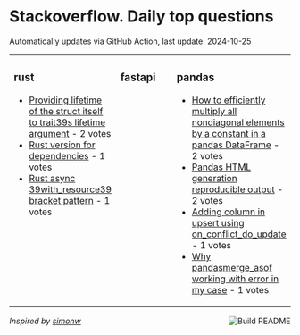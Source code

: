 # Stackoverflow. Daily top questions 

Automatically updates via GitHub Action, last update: <!-- date starts -->2024-10-25<!-- date ends -->


<table><tr><td valign="top" width="33%">

### rust
<!-- rust starts -->
* [Providing lifetime of the struct itself to trait39s lifetime argument](https://stackoverflow.com/questions/79120808/providing-lifetime-of-the-struct-itself-to-traits-lifetime-argument) - 2 votes
* [Rust version for dependencies](https://stackoverflow.com/questions/79121490/rust-version-for-dependencies) - 1 votes
* [Rust async 39with_resource39 bracket pattern](https://stackoverflow.com/questions/79127093/rust-async-with-resource-bracket-pattern) - 1 votes
<!-- rust ends -->
</td><td valign="top" width="34%">


### fastapi
<!-- fastapi starts -->

<!-- fastapi ends -->
</td><td valign="top" width="34%">


### pandas
<!-- pandas starts -->
* [How to efficiently multiply all nondiagonal elements by a constant in a pandas DataFrame](https://stackoverflow.com/questions/79126303/how-to-efficiently-multiply-all-non-diagonal-elements-by-a-constant-in-a-pandas) - 2 votes
* [Pandas HTML generation reproducible output](https://stackoverflow.com/questions/79125266/pandas-html-generation-reproducible-output) - 2 votes
* [Adding column in upsert using on_conflict_do_update](https://stackoverflow.com/questions/79126807/adding-column-in-upsert-using-on-conflict-do-update) - 1 votes
* [Why pandasmerge_asof working with error in my case](https://stackoverflow.com/questions/79122605/why-pandas-merge-asof-working-with-error-in-my-case) - 1 votes
<!-- pandas ends -->
</td></tr></table>

<a href="https://github.com/hp0404/hp0404/actions"><img src="https://github.com/hp0404/hp0404/workflows/Build%20README/badge.svg" align="right" alt="Build README"></a> <p>*Inspired by  [simonw](https://github.com/simonw/simonw)*</p>
